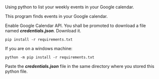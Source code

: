 Using python to list your weekly events in your Google calendar.

This program finds events in your Google calendar.

Enable Google Calendar API.
You shall be promoted to download a file named **_credentials.json_**. Download it.

```
pip install -r requirements.txt
```
If you are on a windows machine:
```
python -m pip install -r requirements.txt
```

Paste the **_credentials.json_** file in the same directory where you stored this python file.
